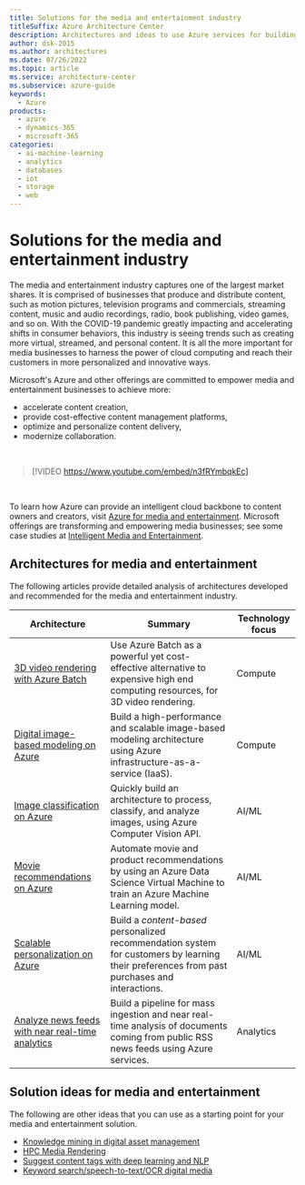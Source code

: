 ```yaml
---
title: Solutions for the media and entertainment industry
titleSuffix: Azure Architecture Center
description: Architectures and ideas to use Azure services for building efficient, scalable, and reliable media and entertainment solutions.
author: dsk-2015
ms.author: architectures
ms.date: 07/26/2022
ms.topic: article
ms.service: architecture-center
ms.subservice: azure-guide
keywords:
  - Azure
products:
  - azure
  - dynamics-365
  - microsoft-365
categories:
  - ai-machine-learning
  - analytics
  - databases
  - iot
  - storage
  - web
---
```


# Solutions for the media and entertainment industry

The media and entertainment industry captures one of the largest market shares. It is comprised of businesses that produce and distribute content, such as motion pictures, television programs and commercials, streaming content, music and audio recordings, radio, book publishing, video games, and so on. With the COVID-19 pandemic greatly impacting and accelerating shifts in consumer behaviors, this industry is seeing trends such as creating more virtual, streamed, and personal content. It is all the more important for media businesses to harness the power of cloud computing and reach their customers in more personalized and innovative ways.

Microsoft's Azure and other offerings are committed to empower media and entertainment businesses to achieve more:

- accelerate content creation,
- provide cost-effective content management platforms,
- optimize and personalize content delivery,
- modernize collaboration.

<br>

<!-- markdownlint-disable MD034 -->

> [!VIDEO https://www.youtube.com/embed/n3fRYmbqkEc]

<!-- markdownlint-enable MD034 -->

<br>

To learn how Azure can provide an intelligent cloud backbone to content owners and creators, visit [Azure for media and entertainment](https://azure.microsoft.com/industries/media/). Microsoft offerings are transforming and empowering media businesses; see some case studies at [Intelligent Media and Entertainment](https://www.microsoft.com/industry/media-entertainment).

## Architectures for media and entertainment

The following articles provide detailed analysis of architectures developed and recommended for the media and entertainment industry.

| Architecture | Summary | Technology focus |
| ------- | ------- | ------- |
| [3D video rendering with Azure Batch](../example-scenario/infrastructure/video-rendering.yml) | Use Azure Batch as a powerful yet cost-effective alternative to expensive high end computing resources, for 3D video rendering. | Compute |
| [Digital image-based modeling on Azure](../example-scenario/infrastructure/image-modeling.yml) | Build a high-performance and scalable image-based modeling architecture using Azure infrastructure-as-a-service (IaaS). | Compute |
| [Image classification on Azure](../example-scenario/ai/intelligent-apps-image-processing.yml) | Quickly build an architecture to process, classify, and analyze images, using Azure Computer Vision API. | AI/ML |
| [Movie recommendations on Azure](../example-scenario/ai/movie-recommendations-with-machine-learning.yml) | Automate movie and product recommendations by using an Azure Data Science Virtual Machine to train an Azure Machine Learning model. | AI/ML |
| [Scalable personalization on Azure](/azure/architecture/solution-ideas/articles/build-content-based-recommendation-system-using-recommender) | Build a *content-based* personalized recommendation system for customers by learning their preferences from past purchases and interactions. | AI/ML |
| [Analyze news feeds with near real-time analytics](../example-scenario/ai/news-feed-ingestion-and-near-real-time-analysis.yml) | Build a pipeline for mass ingestion and near real-time analysis of documents coming from public RSS news feeds using Azure services. | Analytics |

## Solution ideas for media and entertainment

The following are other ideas that you can use as a starting point for your media and entertainment solution.

- [Knowledge mining in digital asset management](../solution-ideas/articles/digital-asset-management.yml)
- [HPC Media Rendering](../solution-ideas/articles/azure-batch-rendering.yml)
- [Suggest content tags with deep learning and NLP](../solution-ideas/articles/website-content-tag-suggestion-with-deep-learning-and-nlp.yml)
- [Keyword search/speech-to-text/OCR digital media](../solution-ideas/articles/digital-media-speech-text.yml)